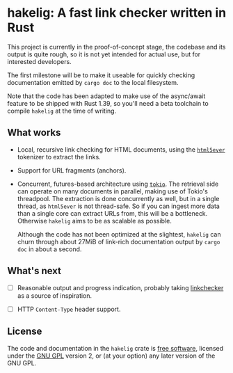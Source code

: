 # hakelig: A fast link checker written in Rust

This project is currently in the proof-of-concept stage, the codebase
and its output is quite rough, so it is not yet intended for actual
use, but for interested developers.

The first milestone will be to make it useable for quickly checking
documentation emitted by `cargo doc` to the local filesystem.

Note that the code has been adapted to make use of the async/await
feature to be shipped with Rust 1.39, so you'll need a beta toolchain
to compile `hakelig` at the time of writing.

## What works

- Local, recursive link checking for HTML documents, using the
  [`html5ever`][html5ever] tokenizer to extract the links.

- Support for URL fragments (anchors).

- Concurrent, futures-based architecture using [`tokio`][tokio]. The
  retrieval side can operate on many documents in parallel, making use
  of Tokio's threadpool. The extraction is done concurrently as well,
  but in a single thread, as `html5ever` is not thread-safe. So if you
  can ingest more data than a single core can extract URLs from, this
  will be a bottleneck. Otherwise `hakelig` aims to be as scalable as
  possible.

  Although the code has not been optimized at the slightest, `hakelig`
  can churn through about 27MiB of link-rich documentation output by
  `cargo doc` in about a second.

[tokio]: https://tokio.rs/
[html5ever]: https://github.com/servo/html5ever

## What's next

- [ ] Reasonable output and progress indication, probably taking
      [linkchecker] as a source of inspiration.

- [ ] HTTP `Content-Type` header support.

[linkchecker]: https://linkchecker.github.io/linkchecker/

## License

The code and documentation in the `hakelig` crate is [free software],
licensed under the [GNU GPL](./LICENSE) version 2, or (at your option)
any later version of the GNU GPL.

[free software]: https://www.gnu.org/philosophy/free-sw.html
